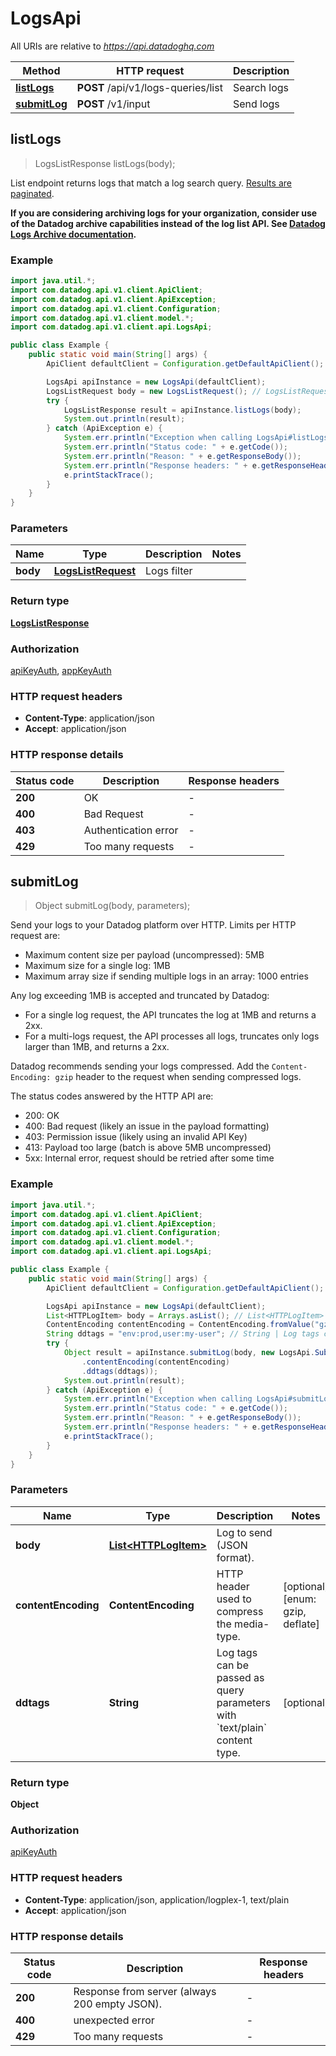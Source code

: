 # LogsApi

All URIs are relative to *https://api.datadoghq.com*

| Method                                | HTTP request                       | Description |
| ------------------------------------- | ---------------------------------- | ----------- |
| [**listLogs**](LogsApi.md#listLogs)   | **POST** /api/v1/logs-queries/list | Search logs |
| [**submitLog**](LogsApi.md#submitLog) | **POST** /v1/input                 | Send logs   |

## listLogs

> LogsListResponse listLogs(body);

List endpoint returns logs that match a log search query.
[Results are paginated][1].

**If you are considering archiving logs for your organization,
consider use of the Datadog archive capabilities instead of the log list API.
See [Datadog Logs Archive documentation][2].**

[1]: /logs/guide/collect-multiple-logs-with-pagination
[2]: https://docs.datadoghq.com/logs/archives

### Example

```java
import java.util.*;
import com.datadog.api.v1.client.ApiClient;
import com.datadog.api.v1.client.ApiException;
import com.datadog.api.v1.client.Configuration;
import com.datadog.api.v1.client.model.*;
import com.datadog.api.v1.client.api.LogsApi;

public class Example {
    public static void main(String[] args) {
        ApiClient defaultClient = Configuration.getDefaultApiClient();

        LogsApi apiInstance = new LogsApi(defaultClient);
        LogsListRequest body = new LogsListRequest(); // LogsListRequest | Logs filter
        try {
            LogsListResponse result = apiInstance.listLogs(body);
            System.out.println(result);
        } catch (ApiException e) {
            System.err.println("Exception when calling LogsApi#listLogs");
            System.err.println("Status code: " + e.getCode());
            System.err.println("Reason: " + e.getResponseBody());
            System.err.println("Response headers: " + e.getResponseHeaders());
            e.printStackTrace();
        }
    }
}
```

### Parameters

| Name     | Type                                      | Description | Notes |
| -------- | ----------------------------------------- | ----------- | ----- |
| **body** | [**LogsListRequest**](LogsListRequest.md) | Logs filter |

### Return type

[**LogsListResponse**](LogsListResponse.md)

### Authorization

[apiKeyAuth](README.md#apiKeyAuth), [appKeyAuth](README.md#appKeyAuth)

### HTTP request headers

- **Content-Type**: application/json
- **Accept**: application/json

### HTTP response details

| Status code | Description          | Response headers |
| ----------- | -------------------- | ---------------- |
| **200**     | OK                   | -                |
| **400**     | Bad Request          | -                |
| **403**     | Authentication error | -                |
| **429**     | Too many requests    | -                |

## submitLog

> Object submitLog(body, parameters);

Send your logs to your Datadog platform over HTTP. Limits per HTTP request are:

- Maximum content size per payload (uncompressed): 5MB
- Maximum size for a single log: 1MB
- Maximum array size if sending multiple logs in an array: 1000 entries

Any log exceeding 1MB is accepted and truncated by Datadog:

- For a single log request, the API truncates the log at 1MB and returns a 2xx.
- For a multi-logs request, the API processes all logs, truncates only logs larger than 1MB, and returns a 2xx.

Datadog recommends sending your logs compressed.
Add the `Content-Encoding: gzip` header to the request when sending compressed logs.

The status codes answered by the HTTP API are:

- 200: OK
- 400: Bad request (likely an issue in the payload formatting)
- 403: Permission issue (likely using an invalid API Key)
- 413: Payload too large (batch is above 5MB uncompressed)
- 5xx: Internal error, request should be retried after some time

### Example

```java
import java.util.*;
import com.datadog.api.v1.client.ApiClient;
import com.datadog.api.v1.client.ApiException;
import com.datadog.api.v1.client.Configuration;
import com.datadog.api.v1.client.model.*;
import com.datadog.api.v1.client.api.LogsApi;

public class Example {
    public static void main(String[] args) {
        ApiClient defaultClient = Configuration.getDefaultApiClient();

        LogsApi apiInstance = new LogsApi(defaultClient);
        List<HTTPLogItem> body = Arrays.asList(); // List<HTTPLogItem> | Log to send (JSON format).
        ContentEncoding contentEncoding = ContentEncoding.fromValue("gzip"); // ContentEncoding | HTTP header used to compress the media-type.
        String ddtags = "env:prod,user:my-user"; // String | Log tags can be passed as query parameters with `text/plain` content type.
        try {
            Object result = apiInstance.submitLog(body, new LogsApi.SubmitLogOptionalParameters()
                .contentEncoding(contentEncoding)
                .ddtags(ddtags));
            System.out.println(result);
        } catch (ApiException e) {
            System.err.println("Exception when calling LogsApi#submitLog");
            System.err.println("Status code: " + e.getCode());
            System.err.println("Reason: " + e.getResponseBody());
            System.err.println("Response headers: " + e.getResponseHeaders());
            e.printStackTrace();
        }
    }
}
```

### Parameters

| Name                | Type                                          | Description                                                                          | Notes                            |
| ------------------- | --------------------------------------------- | ------------------------------------------------------------------------------------ | -------------------------------- |
| **body**            | [**List&lt;HTTPLogItem&gt;**](HTTPLogItem.md) | Log to send (JSON format).                                                           |
| **contentEncoding** | **ContentEncoding**                           | HTTP header used to compress the media-type.                                         | [optional] [enum: gzip, deflate] |
| **ddtags**          | **String**                                    | Log tags can be passed as query parameters with &#x60;text/plain&#x60; content type. | [optional]                       |

### Return type

**Object**

### Authorization

[apiKeyAuth](README.md#apiKeyAuth)

### HTTP request headers

- **Content-Type**: application/json, application/logplex-1, text/plain
- **Accept**: application/json

### HTTP response details

| Status code | Description                                   | Response headers |
| ----------- | --------------------------------------------- | ---------------- |
| **200**     | Response from server (always 200 empty JSON). | -                |
| **400**     | unexpected error                              | -                |
| **429**     | Too many requests                             | -                |
